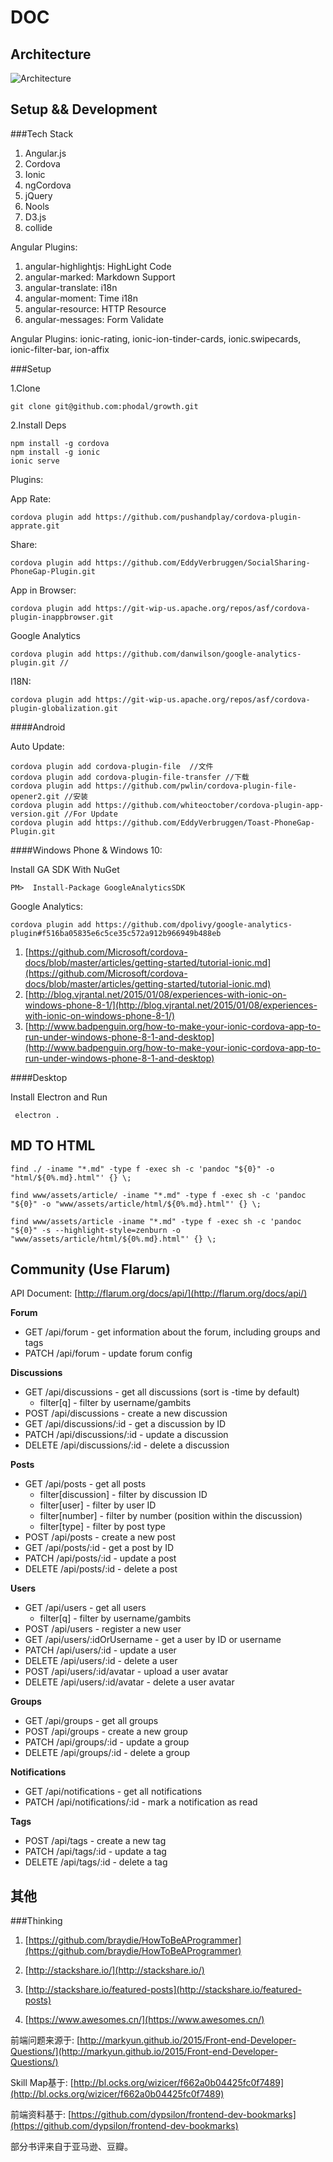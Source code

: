 DOC
===

Architecture
---

![Architecture](growth-arch.png)

Setup && Development 
---

###Tech Stack

1. Angular.js
2. Cordova
3. Ionic
4. ngCordova
5. jQuery
6. Nools
7. D3.js
8. collide

Angular Plugins: 

1. angular-highlightjs: HighLight Code
2. angular-marked: Markdown Support 
3. angular-translate: i18n
4. angular-moment: Time i18n
5. angular-resource: HTTP Resource
6. angular-messages: Form Validate

Angular Plugins: ionic-rating, ionic-ion-tinder-cards, ionic.swipecards, ionic-filter-bar, ion-affix 

###Setup

1.Clone

    git clone git@github.com:phodal/growth.git

2.Install Deps

    npm install -g cordova
    npm install -g ionic
    ionic serve

Plugins:

App Rate:

    cordova plugin add https://github.com/pushandplay/cordova-plugin-apprate.git
    
Share:
     
    cordova plugin add https://github.com/EddyVerbruggen/SocialSharing-PhoneGap-Plugin.git


App in Browser:

    cordova plugin add https://git-wip-us.apache.org/repos/asf/cordova-plugin-inappbrowser.git
    
Google Analytics     
     
    cordova plugin add https://github.com/danwilson/google-analytics-plugin.git // 
    
I18N:
   
    cordova plugin add https://git-wip-us.apache.org/repos/asf/cordova-plugin-globalization.git
    
####Android
    
Auto Update:    
    
    cordova plugin add cordova-plugin-file  //文件
    cordova plugin add cordova-plugin-file-transfer //下载
    cordova plugin add https://github.com/pwlin/cordova-plugin-file-opener2.git //安装
    cordova plugin add https://github.com/whiteoctober/cordova-plugin-app-version.git //For Update
    cordova plugin add https://github.com/EddyVerbruggen/Toast-PhoneGap-Plugin.git

####Windows Phone & Windows 10: 

Install GA SDK With NuGet

    PM>  Install-Package GoogleAnalyticsSDK 

Google Analytics:  

    cordova plugin add https://github.com/dpolivy/google-analytics-plugin#f516ba05835e6c5ce35c572a912b966949b488eb

1. [https://github.com/Microsoft/cordova-docs/blob/master/articles/getting-started/tutorial-ionic.md](https://github.com/Microsoft/cordova-docs/blob/master/articles/getting-started/tutorial-ionic.md)
2. [http://blog.vjrantal.net/2015/01/08/experiences-with-ionic-on-windows-phone-8-1/](http://blog.vjrantal.net/2015/01/08/experiences-with-ionic-on-windows-phone-8-1/) 
3. [http://www.badpenguin.org/how-to-make-your-ionic-cordova-app-to-run-under-windows-phone-8-1-and-desktop](http://www.badpenguin.org/how-to-make-your-ionic-cordova-app-to-run-under-windows-phone-8-1-and-desktop)

####Desktop

Install Electron and Run

     electron .

MD TO HTML
----

    find ./ -iname "*.md" -type f -exec sh -c 'pandoc "${0}" -o "html/${0%.md}.html"' {} \;
    
    find www/assets/article/ -iname "*.md" -type f -exec sh -c 'pandoc "${0}" -o "www/assets/article/html/${0%.md}.html"' {} \;
    
    find www/assets/article -iname "*.md" -type f -exec sh -c 'pandoc "${0}" -s --highlight-style=zenburn -o "www/assets/article/html/${0%.md}.html"' {} \;


Community (Use Flarum)
---

API Document: [http://flarum.org/docs/api/](http://flarum.org/docs/api/)

**Forum**

 - GET /api/forum - get information about the forum, including groups and tags
 - PATCH /api/forum - update forum config

**Discussions**

 - GET /api/discussions - get all discussions (sort is -time by default)
    - filter[q] - filter by username/gambits
 - POST /api/discussions - create a new discussion
 - GET /api/discussions/:id - get a discussion by ID
 - PATCH /api/discussions/:id - update a discussion
 - DELETE /api/discussions/:id - delete a discussion

**Posts**

 - GET /api/posts - get all posts
     - filter[discussion] - filter by discussion ID
     - filter[user] - filter by user ID
     - filter[number] - filter by number (position within the discussion)
     - filter[type] - filter by post type
 - POST /api/posts - create a new post
 - GET /api/posts/:id - get a post by ID
 - PATCH /api/posts/:id - update a post
 - DELETE /api/posts/:id - delete a post

**Users**

 - GET /api/users - get all users
    - filter[q] - filter by username/gambits
 - POST /api/users - register a new user
 - GET /api/users/:idOrUsername - get a user by ID or username
 - PATCH /api/users/:id - update a user
 - DELETE /api/users/:id - delete a user
 - POST /api/users/:id/avatar - upload a user avatar
 - DELETE /api/users/:id/avatar - delete a user avatar
 
**Groups**

 - GET /api/groups - get all groups
 - POST /api/groups - create a new group
 - PATCH /api/groups/:id - update a group
 - DELETE /api/groups/:id - delete a group

**Notifications**

 - GET /api/notifications - get all notifications
 - PATCH /api/notifications/:id - mark a notification as read

**Tags**

 - POST /api/tags - create a new tag
 - PATCH /api/tags/:id - update a tag
 - DELETE /api/tags/:id - delete a tag

其他
---

###Thinking

1. [https://github.com/braydie/HowToBeAProgrammer](https://github.com/braydie/HowToBeAProgrammer)

2. [http://stackshare.io/](http://stackshare.io/)

3. [http://stackshare.io/featured-posts](http://stackshare.io/featured-posts)

4. [https://www.awesomes.cn/](https://www.awesomes.cn/)

前端问题来源于: [http://markyun.github.io/2015/Front-end-Developer-Questions/](http://markyun.github.io/2015/Front-end-Developer-Questions/)

Skill Map基于: [http://bl.ocks.org/wizicer/f662a0b04425fc0f7489](http://bl.ocks.org/wizicer/f662a0b04425fc0f7489)

前端资料基于: [https://github.com/dypsilon/frontend-dev-bookmarks](https://github.com/dypsilon/frontend-dev-bookmarks)

部分书评来自于亚马逊、豆瓣。
